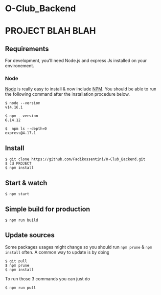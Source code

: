 # O-Club_Backend

# PROJECT BLAH BLAH

## Requirements

For development, you'll need Node.js and express Js installed on your environement.

### Node

[Node](http://nodejs.org/) is really easy to install & now include [NPM](https://npmjs.org/).
You should be able to run the following command after the installation procedure
below.

    $ node --version
    v14.16.1

    $ npm --version
    6.14.12

    $  npm ls --depth=0
    express@4.17.1

<!-- #### Node installation on OS X

You will need to use a Terminal. On OS X, you can find the default terminal in
`/Applications/Utilities/Terminal.app`.

Please install [Homebrew](http://brew.sh/) if it's not already done with the following command.

    $ ruby -e "$(curl -fsSL https://raw.github.com/Homebrew/homebrew/go/install)"

If everything when fine, you should run

    brew install node

#### Node installation on Linux

    sudo apt-get install python-software-properties
    sudo add-apt-repository ppa:chris-lea/node.js
    sudo apt-get update
    sudo apt-get install nodejs

#### Node installation on Windows

Just go on [official Node.js website](http://nodejs.org/) & grab the installer.
Also, be sure to have `git` available in your PATH, `npm` might need it.

--- -->

## Install

    $ git clone https://github.com/Fadikossentini/O-Club_Backend.git
    $ cd PROJECT
    $ npm install

<!-- ### Configure app

Copy `config.sample.json` to `config.json` then edit it with the url where you have setup:

- backend api
- oauth like endpoint for auth
- development -->

## Start & watch

    $ npm start

## Simple build for production

    $ npm run build

## Update sources

Some packages usages might change so you should run `npm prune` & `npm install` often.
A common way to update is by doing

    $ git pull
    $ npm prune
    $ npm install

To run those 3 commands you can just do

    $ npm run pull
